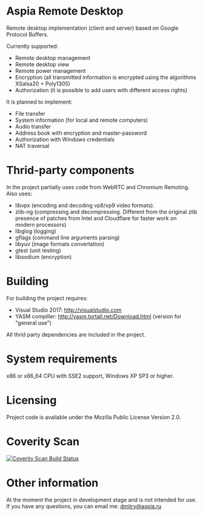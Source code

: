 Aspia Remote Desktop
====================
Remote desktop implementation (client and server) based on Google Protocol Buffers.

Currently supported:
   - Remote desktop management
   - Remote desktop view
   - Remote power management
   - Encryption (all transmitted information is encrypted using the algorithms XSalsa20 + Poly1305)
   - Authorization (it is possible to add users with different access rights)

It is planned to implement:
   - File transfer
   - System information (for local and remote computers)
   - Audio transfer
   - Address book with encryption and master-password
   - Authorization with Windows credentials
   - NAT traversal

Thrid-party components
======================
In the project partially uses code from WebRTC and Chromium Remoting.
Also uses:
   - libvpx (encoding and decoding vp8/vp9 video formats).
   - zlib-ng (compressing and decompressing. Different from the
     original zlib presence of patches from Intel and Cloudflare for faster
     work on modern processors)
   - libglog (logging)
   - gflags (command line arguments parsing)
   - libyuv (image formats convertation)
   - gtest (unit testing)
   - libsodium (encryption)

Building
========
For building the project requires:
   - Visual Studio 2017: http://visualstudio.com
   - YASM compiller: http://yasm.tortall.net/Download.html (version for "general use")

All thrid party dependencies are included in the project.

System requirements
===================
x86 or x86_64 CPU with SSE2 support, Windows XP SP3 or higher.

Licensing
=========
Project code is available under the Mozilla Public License Version 2.0.

Coverity Scan
=============
<a href="https://scan.coverity.com/projects/aspia-remote-desktop">
  <img alt="Coverity Scan Build Status"
       src="https://scan.coverity.com/projects/13117/badge.svg"/>
</a>

Other information
=================
At the moment the project in development stage and is not intended for use.
If you have any questions, you can email me: dmitry@aspia.ru